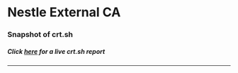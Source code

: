 # Nestle External CA
### Snapshot of crt.sh
##### Click [here](https://crt.sh/?q=179B483B0E25824F6BA8C549E7F3505216EF4F3BCF21C784D7F58E5E27D02E15) for a live crt.sh report

---
